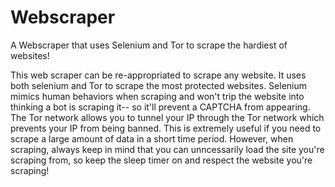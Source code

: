 # Webscraper
A Webscraper that uses Selenium and Tor to scrape the hardiest of websites!

This web scraper can be re-appropriated to scrape any website. It uses both selenium and Tor to scrape the most protected websites. Selenium mimics human behaviors when scraping and won't trip the website into thinking a bot is scraping it-- so it'll prevent a CAPTCHA from appearing. The Tor network allows you to tunnel your IP through the Tor network which prevents your IP from being banned. This is extremely useful if you need to scrape a large amount of data in a short time period. However, when scraping, always keep in mind that you can unncessarily load the site you're scraping from, so keep the sleep timer on and respect the website you're scraping!

